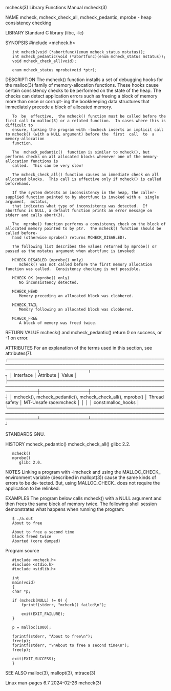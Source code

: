 mcheck(3)							   Library Functions Manual							     mcheck(3)

NAME
       mcheck, mcheck_check_all, mcheck_pedantic, mprobe - heap consistency checking

LIBRARY
       Standard C library (libc, -lc)

SYNOPSIS
       #include <mcheck.h>

       int mcheck(void (*abortfunc)(enum mcheck_status mstatus));
       int mcheck_pedantic(void (*abortfunc)(enum mcheck_status mstatus));
       void mcheck_check_all(void);

       enum mcheck_status mprobe(void *ptr);

DESCRIPTION
       The mcheck() function installs a set of debugging hooks for the malloc(3) family of memory-allocation functions.	 These hooks cause certain consistency
       checks to be performed on the state of the heap.	 The checks can detect application errors such as freeing a block of memory more than once or corrupt‐
       ing the bookkeeping data structures that immediately precede a block of allocated memory.

       To  be  effective,  the mcheck() function must be called before the first call to malloc(3) or a related function.  In cases where this is difficult to
       ensure, linking the program with -lmcheck inserts an implicit call to mcheck() (with a NULL argument) before the	 first	call  to  a  memory-allocation
       function.

       The  mcheck_pedantic()  function is similar to mcheck(), but performs checks on all allocated blocks whenever one of the memory-allocation functions is
       called.	This can be very slow!

       The mcheck_check_all() function causes an immediate check on all allocated blocks.  This call is effective only if mcheck() is called beforehand.

       If the system detects an inconsistency in the heap, the caller-supplied function pointed to by abortfunc is invoked with a  single  argument,  mstatus,
       that indicates what type of inconsistency was detected.	If abortfunc is NULL, a default function prints an error message on stderr and calls abort(3).

       The  mprobe() function performs a consistency check on the block of allocated memory pointed to by ptr.	The mcheck() function should be called before‐
       hand (otherwise mprobe() returns MCHECK_DISABLED).

       The following list describes the values returned by mprobe() or passed as the mstatus argument when abortfunc is invoked:

       MCHECK_DISABLED (mprobe() only)
	      mcheck() was not called before the first memory allocation function was called.  Consistency checking is not possible.

       MCHECK_OK (mprobe() only)
	      No inconsistency detected.

       MCHECK_HEAD
	      Memory preceding an allocated block was clobbered.

       MCHECK_TAIL
	      Memory following an allocated block was clobbered.

       MCHECK_FREE
	      A block of memory was freed twice.

RETURN VALUE
       mcheck() and mcheck_pedantic() return 0 on success, or -1 on error.

ATTRIBUTES
       For an explanation of the terms used in this section, see attributes(7).
       ┌─────────────────────────────────────────────────────────────────────────────────────────────────────────────┬───────────────┬───────────────────────┐
       │ Interface												     │ Attribute     │ Value		     │
       ├─────────────────────────────────────────────────────────────────────────────────────────────────────────────┼───────────────┼───────────────────────┤
       │ mcheck(), mcheck_pedantic(), mcheck_check_all(), mprobe()						     │ Thread safety │ MT-Unsafe race:mcheck │
       │													     │		     │ const:malloc_hooks    │
       └─────────────────────────────────────────────────────────────────────────────────────────────────────────────┴───────────────┴───────────────────────┘

STANDARDS
       GNU.

HISTORY
       mcheck_pedantic()
       mcheck_check_all()
	      glibc 2.2.

       mcheck()
       mprobe()
	      glibc 2.0.

NOTES
       Linking a program with -lmcheck and using the MALLOC_CHECK_ environment variable (described in mallopt(3)) cause the same kinds of  errors  to  be  de‐
       tected.	But, using MALLOC_CHECK_ does not require the application to be relinked.

EXAMPLES
       The  program  below  calls  mcheck() with a NULL argument and then frees the same block of memory twice.	 The following shell session demonstrates what
       happens when running the program:

	   $ ./a.out
	   About to free

	   About to free a second time
	   block freed twice
	   Aborted (core dumped)

   Program source

       #include <mcheck.h>
       #include <stdio.h>
       #include <stdlib.h>

       int
       main(void)
       {
	   char *p;

	   if (mcheck(NULL) != 0) {
	       fprintf(stderr, "mcheck() failed\n");

	       exit(EXIT_FAILURE);
	   }

	   p = malloc(1000);

	   fprintf(stderr, "About to free\n");
	   free(p);
	   fprintf(stderr, "\nAbout to free a second time\n");
	   free(p);

	   exit(EXIT_SUCCESS);
       }

SEE ALSO
       malloc(3), mallopt(3), mtrace(3)

Linux man-pages 6.7							  2024-02-26								     mcheck(3)
